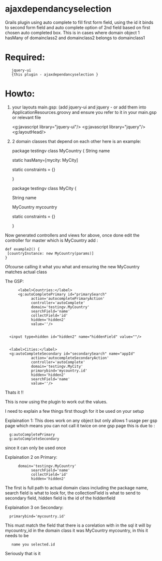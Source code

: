 ajaxdependancyselection
=======================

Grails plugin using auto complete to fill first form field, using the id it binds to second form field and auto complete option of 2nd field based on first chosen auto completed box. This is in cases where domain object 1 hasMany of domainclass2 and domainclass2 belongs to domainclass1



# Required:

       jquery-ui 
       {this plugin - ajaxdependancyselection }



# Howto:

1. your layouts main.gsp: (add jquery-ui and jquery - or add them into ApplicationResources.groovy and ensure you refer to it in your main.gsp or relevant file


      <g:javascript library="jquery-ui"/>
      <g:javascript library="jquery"/>
      <g:layoutHead/>



2. 2 domain classes that depend on each other here is an example:




    package testingv
    class MyCountry {
      String name
      
      static hasMany=[mycity: MyCity]
      
      static constraints = {}
      
     }




    package testingv
    class MyCity {
     
     String name
     
     MyCountry mycountry
     
     static constraints = {}
     
    }


Now generated controllers and views for above, once done edit the controller for master which is MyCountry add :

    def example2() {
     [countryInstance: new MyCountry(params)]
    }
      
Ofcourse calling it what you what and ensuring the new MyCountry matches actual class 


The GSP:

          <label>Countries:</label>
          <g:autoCompletePrimary id="primarySearch"
                action='autocompletePrimaryAction'
                controller='autoComplete'
                domain='testingv.MyCountry'
                searchField='name'
                collectField='id'
                hidden='hidden2'
                value=''/>


      <input type=hidden id="hidden2" name="hiddenField" value=""/>


      <label>Cities:</label>
      <g:autoCompleteSecondary id="secondarySearch" name="appId"
                action='autocompleteSecondaryAction'
                controller='autoComplete'
                domain='testingv.MyCity'
                primarybind='mycountry.id'
                hidden='hidden2'
                searchField='name'
                value=''/>


Thats it !!

This is now using the plugin to work out the values.

I need to explain a few things first though for it be used on your setup


Explaination 1:
This does work on any object but only allows 1 usage per gsp page which means you can not call it twice on one gsp page this is due to :

      g:autoCompletePrimary
      g:autoCompleteSecondary
      
since it can only be used once


Explaination 2 on Primary:

          domain='testingv.MyCountry'
                searchField='name'
                collectField='id'
                hidden='hidden2'


The first is full path to actual domain class including the package name, search field is what to look for, the collectionField is what to send to secondary field, hidden field is the id of the hiddenfield



Explaination 3 on Secondary:

      primarybind='mycountry.id'
      
      
This must match the field that there is a corelation with in the sql it will by mycountry_id in the domain class it was MyCountry mycountry, in this it needs to be 

       name you selected.id
       
       

Seriously that is it 


		
